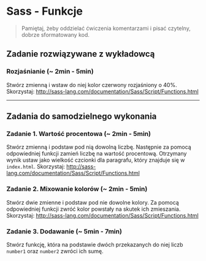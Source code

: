 # Sass - Funkcje

> Pamiętaj, żeby oddzielać ćwiczenia komentarzami i pisać czytelny, dobrze sformatowany kod.

## Zadanie rozwiązywane z wykładowcą

### Rozjaśnianie (~ 2min - 5min)

Stwórz zmienną i wstaw do niej kolor czerwony rozjaśniony o 40%.
Skorzystaj: http://sass-lang.com/documentation/Sass/Script/Functions.html

-------------------------------------------------------------------------------

## Zadania do samodzielnego wykonania

### Zadanie 1. Wartość procentowa (~ 2min - 5min)
Stwórz zmienną i podstaw pod nią dowolną liczbę. Następnie za pomocą odpowiedniej funkcji zamień liczbę na wartość procentową.
Otrzymany wynik ustaw jako wielkość czcionki dla paragrafu, który znajduje się w `index.html`.
Skorzystaj: http://sass-lang.com/documentation/Sass/Script/Functions.html

### Zadanie 2. Mixowanie kolorów (~ 2min - 5min)
Stwórz dwie zmienne i podstaw pod nie dowolne kolory. Za pomocą odpowiedniej funkcji zwróć kolor powstały na skutek ich zmieszania.
Skorzystaj: http://sass-lang.com/documentation/Sass/Script/Functions.html

### Zadanie 3. Dodawanie (~ 5min - 7min)
Stwórz funkcję, która na podstawie dwóch przekazanych do niej liczb ```number1``` oraz ```number2```
zwróci ich sumę.
